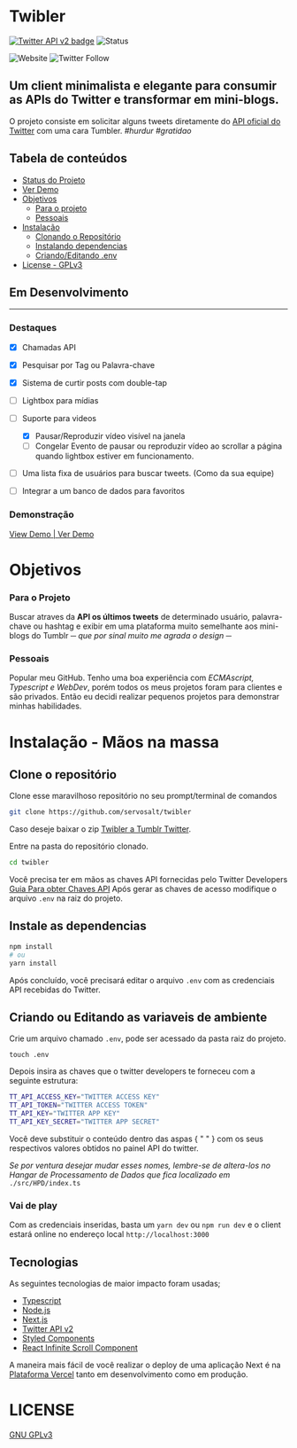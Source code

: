 # Twibler
<a href="https://developer.twitter.com/en/docs/twitter-api/early-access" rel="nofollow"><img src="https://camo.githubusercontent.com/7d2e5e053a704be62d3feab1d1918a33ad47878eb32aef24ef6e9d0e2f7df7e4/68747470733a2f2f696d672e736869656c64732e696f2f656e64706f696e743f75726c3d687474707325334125324625324674776261646765732e676c697463682e6d652532466261646765732532467632" alt="Twitter API v2 badge" data-canonical-src="https://img.shields.io/endpoint?url=https%3A%2F%2Ftwbadges.glitch.me%2Fbadges%2Fv2" style="max-width:100%;"></a>
![Status](https://img.shields.io/badge/status-em%20desenvolvimento-blue)

![Website](https://img.shields.io/website?down_message=off&label=demo%20on%20vercel&style=for-the-badge&up_message=on&url=https%3A%2F%2Ftwibler-tumblr-clone.vercel.app) ![Twitter Follow](https://img.shields.io/twitter/follow/servosalt?label=Follow%20me%20on%20twitter&style=for-the-badge)
## Um client minimalista e elegante para consumir as APIs do Twitter e transformar em mini-blogs.
O projeto consiste em solicitar alguns tweets diretamente do [API oficial do Twitter](https://developer.twitter.com/en/docs) com uma cara Tumbler. *#hurdur #gratidao*

## Tabela de conteúdos

<!--ts-->
  * [Status do Projeto](#em-desenvolvimento)
  * [Ver Demo](#demonstração)
  * [Objetivos](#objetivos)
    * [Para o projeto](#para-o-projeto)
    * [Pessoais](#pessoais)
  * [Instalação](#mãos-na-massa)
    * [Clonando o Repositório](#clone-o-repositório)
    * [Instalando dependencias](#instale-as-dependencias)
    * [Criando/Editando .env](#criando-ou-editando-as-variaveis-de-ambiente)
  * [License - GPLv3](#license)

## Em Desenvolvimento
****

### Destaques

- [x] Chamadas API
- [x] Pesquisar por Tag ou Palavra-chave
- [x] Sistema de curtir posts com double-tap
- [ ] Lightbox para mídias
- [ ] Suporte para videos
  - [x] Pausar/Reproduzir vídeo visível na janela
  - [ ] Congelar Evento de pausar ou reproduzir vídeo ao scrollar a página quando lightbox estiver em funcionamento.
- [ ] Uma lista fixa de usuários para buscar tweets. (Como da sua equipe) 
- [ ] Integrar a um banco de dados para favoritos


### Demonstração
[View Demo | Ver Demo](https://twibler.vercel.app/)

# Objetivos
### Para o Projeto
Buscar atraves da **API os últimos tweets** de determinado usuário, palavra-chave ou hashtag e exibir em uma plataforma muito semelhante aos mini-blogs do Tumblr ─ *que por sinal muito me agrada o design* ─

### Pessoais
Popular meu GitHub. Tenho uma boa experiência com *ECMAscript, Typescript e WebDev*, porém todos os meus projetos foram para clientes e são privados. Então eu decidi realizar pequenos projetos para demonstrar minhas habilidades.


# Instalação - Mãos na massa

## Clone o repositório

Clone esse maravilhoso repositório no seu prompt/terminal de comandos

```bash
git clone https://github.com/servosalt/twibler
```

Caso deseje baixar o zip [Twibler a Tumblr Twitter](https://github.com/servosalt/twibler).

Entre na pasta do repositório clonado.
```bash
cd twibler
```

Você precisa ter em mãos as chaves API fornecidas pelo Twitter Developers [Guia Para obter Chaves API](https://developer.twitter.com/en/docs/twitter-api/getting-started/getting-access-to-the-twitter-api)
Após gerar as chaves de acesso modifique o arquivo `.env` na raiz do projeto.

## Instale as dependencias

```bash
npm install
# ou
yarn install
```

Após concluído, você precisará editar o arquivo `.env` com as credenciais API recebidas do Twitter.

## Criando ou Editando as variaveis de ambiente

Crie um arquivo chamado `.env`, pode ser acessado da pasta raiz do projeto.

```
touch .env
```

Depois insira as chaves que o twitter developers te forneceu com a seguinte estrutura:

```bash
TT_API_ACCESS_KEY="TWITTER ACCESS KEY"
TT_API_TOKEN="TWITTER ACCESS TOKEN"
TT_API_KEY="TWITTER APP KEY"
TT_API_KEY_SECRET="TWITTER APP SECRET"
```

Você deve substituir o conteúdo dentro das aspas { " " } com os seus respectivos valores obtidos no painel API do twitter.

*Se por ventura desejar mudar esses nomes, lembre-se de altera-los no Hangar de Processamento de Dados que fica localizado em*  `./src/HPD/index.ts`

### Vai de play
Com as credenciais inseridas, basta um `yarn dev` ou `npm run dev` e o client estará online no endereço local `http://localhost:3000`


## Tecnologias

As seguintes tecnologias de maior impacto foram usadas;

- [Typescript](https://www.typescriptlang.org/)
- [Node.js](https://nodejs.org/en/)
- [Next.js](https://nextjs.org)
- [Twitter API v2](https://github.com/plhery/node-twitter-api-v2)
- [Styled Components](https://styled-components.com)
- [React Infinite Scroll Component](https://github.com/ankeetmaini/react-infinite-scroll-component)

A maneira mais fácil de você realizar o deploy de uma aplicação Next é na [Plataforma Vercel](https://vercel.com/new?utm_medium=default-template&filter=next.js&utm_source=create-next-app) tanto em desenvolvimento como em produção.

# LICENSE
[GNU GPLv3](COPYING)
